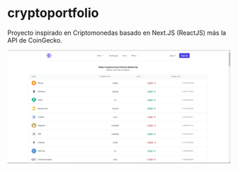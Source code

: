 # cryptoportfolio
Proyecto inspirado en Criptomonedas basado en Next.JS (ReactJS) más la API de CoinGecko.

![Alt text](Captura.PNG)
